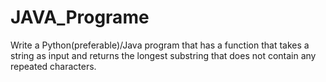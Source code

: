 # JAVA_Programe
Write a Python(preferable)/Java program that has a function that takes a string as input and returns the longest substring that does not contain any repeated characters. 
